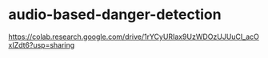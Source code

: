 # audio-based-danger-detection
https://colab.research.google.com/drive/1rYCyURIax9UzWDOzUJUuCI_acOxIZdt6?usp=sharing
